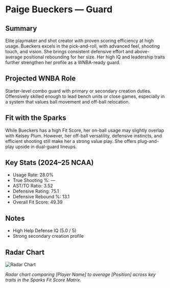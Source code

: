 # Paige Bueckers — Guard

## Summary

Elite playmaker and shot creator with proven scoring efficiency at high usage. Bueckers excels in the pick-and-roll, with advanced feel, shooting touch, and vision. She brings consistent defensive effort and above-average positional rebounding for her size. Her high IQ and leadership traits further strengthen her profile as a WNBA-ready guard.

## Projected WNBA Role

Starter-level combo guard with primary or secondary creation duties. Offensively skilled enough to lead bench units or close games, especially in a system that values ball movement and off-ball relocation.

## Fit with the Sparks

While Bueckers has a high Fit Score, her on-ball usage may slightly overlap with Kelsey Plum. However, her off-ball versatility, defensive instincts, and efficient shooting still make her a strong value play. She offers plug-and-play upside in dual-guard lineups.

## Key Stats (2024–25 NCAA)

- Usage Rate: 28.0%  
- True Shooting %: —  
- AST/TO Ratio: 3.52  
- Defensive Rating: 75.1  
- Defensive Rebound %: 13.1  
- Overall Fit Score: 49.39

## Notes

- High Help Defense IQ (5.0 / 5)  
- Strong secondary creation profile

## Radar Chart

![Radar Chart](../images/player_name_radar_chart.png)

*Radar chart comparing [Player Name] to average [Position] across key traits in the Sparks Fit Score Matrix.*
